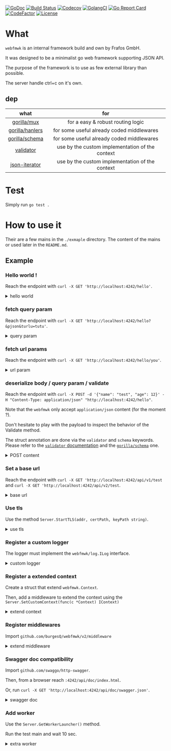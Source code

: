[![GoDoc](http://img.shields.io/badge/go-documentation-blue.svg?style=flat-square)](http://godoc.org/github.com/burgesQ/webfmwk)
[![Build Status](http://img.shields.io/travis/burgesQ/webfmwk.svg?style=flat-square)](https://travis-ci.org/burgesQ/webfmwk)
[![Codecov](https://img.shields.io/codecov/c/github/burgesQ/webfmwk.svg?style=flat-square)](https://codecov.io/gh/burgesQ/webfmwk) 
[![GolangCI](https://golangci.com/badges/github.com/burgesQ/webfmwk.svg)](https://golangci.com/r/github.com/burgesQ/webfmwk)
[![Go Report Card](https://goreportcard.com/badge/github.com/burgesQ/webfmwk?style=flat-square)](https://goreportcard.com/report/github.com/burgesQ/webfmwk)
[![CodeFactor](https://www.codefactor.io/repository/github/burgesq/webfmwk/badge)](https://www.codefactor.io/repository/github/burgesq/webfmwk)
[![License](http://img.shields.io/badge/license-mit-blue.svg?style=flat-square)](https://raw.githubusercontent.com/burgesQ/webfmwk/master/LICENSE)


# What

`webfmwk` is an internal framework build and own by Frafos GmbH. 

It was designed to be a minimalist go web framework supporting JSON API. 

The purpose of the framework is to use as few external library than possible.

The server handle ctrl+c on it's own.

## dep

| what                 | for                                             |
| :-:                  | :-:                                             |
| [gorilla/mux][1]     | for a easy & robust routing logic               |
| [gorilla/hanlers][2] | for some useful already coded middlewares       |
| [gorilla/schema][4]  | for some useful already coded middlewares       |
| [validator][3]       | use by the custom implementation of the context |
| [json-iterator][5]   | use by the custom implementation of the context |

# Test

Simply run `go test .`

# How to use it

Their are a few mains in the `./exmaple` directory. The content of the mains or used later in the `README.md`.

## Example

### Hello world !

Reach the endpoint with `curl -X GET 'http://localhost:4242/hello'`.

<details><summary>hello world</summary>
<p>

```go
package main

import (
	"net/http"

	w "github.com/burgesQ/webfmwk/v2"
)

func main() {
	// create server
	s := w.InitServer(true)

	s.GET("/hello", func(c w.IContext) {
		c.JSONBlob(http.StatusOK, []byte(`{ "message": "hello world" }`))
	})

	// start asynchronously on :4242
	go func() {
		s.Start(":4242")
	}()

	// ctrl+c is handled internally
	defer s.WaitAndStop()
}
```

</p>
</details>

### fetch query param

Reach the endpoint with `curl -X GET 'http://localhost:4242/hello?&pjson&turlu=tutu'`.

<details><summary>query param</summary>
<p>


```go
package main

import (
	"net/http"

	w "github.com/burgesQ/webfmwk/v2"
	"github.com/burgesQ/webfmwk/v2/log"
)

func main() {
	// create server
	s := w.InitServer(true)

	s.GET("/hello", func(c w.IContext) {
		var (
			queries   = c.GetQueries()
			pjson, ok = c.GetQuery("pjson")
		)
		if ok {
			log.Errorf("%#v", pjson)
		}
		c.JSON(http.StatusOK, queries)
	})

	// start asynchronously on :4242
	go func() {
		s.Start(":4242")
	}()

	// ctrl+c is handled internally
	defer s.WaitAndStop()
}
```

</p>
</details>

### fetch url params

Reach the endpoint with `curl -X GET 'http://localhost:4242/hello/you'`.

<details><summary>url param</summary>
<p>

```go
package main

import (
	"net/http"

	w "github.com/burgesQ/webfmwk/v2"
)

func main() {
	// create server
	s := w.InitServer(true)

	s.GET("/hello/{id}", func(c w.IContext) {
		c.JSONBlob(http.StatusOK, []byte(`{ "id": "`+c.GetVar("id")+`" }`))
	})

	// start asynchronously on :4242
	go func() {
		s.Start(":4242")
	}()

	// ctrl+c is handled internally
	defer s.WaitAndStop()
}
```

</p>
</details>

### deserialize body / query param / validate

Reach the endpoint with `curl -X POST -d '{"name": "test", "age": 12}' -H "Content-Type: application/json" "http://localhost:4242/hello"`.

Note that the `webfmwk` only accept `application/json` content (for the moment ?).

Don't hesitate to play with the payload to inspect the behavior of the Validate method.

The struct annotation are done via the `validator`  and `schema` keywords. Please refer to the [`validator` documentation][3] and the [`gorilla/schema`][4] one.

<details><summary>POST content</summary>
<p>

```go
package main

import (
	"net/http"

	w "github.com/burgesQ/webfmwk/v2"
)

type (
	// Content hold the body of the request
	Content struct {
		Name string `schema:"name" json:"name" validate:"omitempty"`
		Age  int    `schema:"age" json:"age" validate:"gte=1"`
	}

	// QueryParam hold the query params
	QueryParam struct {
		PJSON bool `schema:"pjson" json:"pjson"`
		Val   int  `schema:"val" json:"val" validate:"gte=1"`
	}

	// Payload hold the output of the endpoint
	Payload struct {
		Content Content    `json:"content"`
		QP      QueryParam `json:"query_param"`
	}
)

func main() {
	// create server
	s := w.InitServer(true)

	s.POST("/hello", func(c w.IContext) {

		out := Payload{}

		c.FetchContent(&out.content)
		c.Validate(out.content)

		c.DecodeQP(&out.qp)
		c.Validate(out.qp)

		c.JSON(http.StatusOK, out)
	})

	// start asynchronously on :4242
	go func() {
		s.Start(":4244")
	}()

	// ctrl+c is handled internally
	defer s.WaitAndStop()
}
```

</p>
</details>

### Set a base url

Reach the endpoint with `curl -X GET 'http://localhost:4242/api/v1/test` and `curl -X GET 'http://localhost:4242/api/v2/test`.

<details><summary>base url</summary>
<p>

```go
package main

import (
	"github.com/burgesQ/webfmwk/v2"
)

var (
	routes = webfmwk.RoutesPerPrefix{
		"/api/v1": {
			{
				Verbe: "GET",
				Path:  "/test",
				Name:  "test v1",
				Handler: func(c webfmwk.IContext) {
					c.JSONOk("v1 ok")
				},
			},
		},
		"/api/v2": {
			{
				Verbe: "GET",
				Path:  "/test",
				Name:  "test v2",
				Handler: func(c webfmwk.IContext) {
					c.JSONOk("v2 ok")
				},
			},
		},
	}
)

func main() {

	s := webfmwk.InitServer(true)

	s.RouteApplier(routes)

	// start asynchronously on :4242
	go func() {
		s.Start(":4242")
	}()

	// ctrl+c is handled internaly
	defer s.WaitAndStop()

}
```

</p>
</details>


### Use tls

Use the method `Server.StartTLS(addr, certPath, keyPath string)`.

<details><summary>use tls</summary>
<p>

```go
package main

import (
	w "github.com/burgesQ/webfmwk/v2"
)

func main() {
	// init server w/ ctrl+c support
	s := w.InitServer(true)

	s.GET("/test", func(c w.IContext) error {
		return c.JSONOk("ok")
	})

	// start asynchronously on :4242
	go func() {
		s.StartTLS(":4242", TLSConfig{
			Cert:     "/path/to/cert",
			Key:      "/path/to/key",
			Insecure: true,
		})
	}()

	// ctrl+c is handled internally
	defer s.WaitAndStop()
}
```

</p>
</details>

### Register a custom logger

The logger must implement the `webfmwk/log.ILog` interface.

<details><summary>custom logger</summary>
<p>

```go
package main

import (
	w "github.com/burgesQ/webfmwk/v2"
	"github.com/burgesQ/webfmwk/v2/log"
)

// GetLogger return a log.ILog interface
var logger = log.GetLogger()

func main() {
	// init server w/ ctrl+c support
	s := w.InitServer(true)

	s.SetLogger(logger)

	s.GET("/test", func(c w.IContext) error {
		return c.JSONOk("ok")
	})

	// start asynchronously on :4242
	go func() {
		s.StartTLS(":4242", TLSConfig{
			Cert:     "/path/to/cert",
			Key:      "/path/to/key",
			Insecure: true,
		})
	}()

	// ctrl+c is handled internally
	defer s.WaitAndStop()
}
```

</p>
</details>

### Register a extended context

Create a struct that extend `webfmwk.Context`. 

Then, add a middleware to extend the context using the `Server.SetCustomContext(func(c *Context) IContext)`

<details><summary>extend context</summary>
<p>

```go
package main

import (
	w "github.com/burgesQ/webfmwk/v2"
)

type customContext struct {
	w.Context
	customVal string
}

func main() {
	// init server w/ ctrl+c support
	s := w.InitServer(true)

	s.SetCustomContext(func(c *w.Context) w.IContext {
		ctx := &customContext{*c, "42"}
		return ctx
	})

	s.GET("/test", func(c w.IContext) {
		ctx := c.(*customContext)
		c.JSONOk(ctx.customVal)
	})

	// start asynchronously on :4242
	go func() {
		s.Start(":4244")
	}()

	// ctrl+c is handled internally
	defer s.WaitAndStop()
}
```

</p>
</details>

### Register middlewares

Import `github.com/burgesQ/webfmwk/v2/middleware`

<details><summary>extend middleware</summary>
<p>

```go
package main

import (
	w "github.com/burgesQ/webfmwk/v2"
	m "github.com/burgesQ/webfmwk/v2/middleware"
)

func main() {

	// init server w/ ctrl+c support
	s := w.InitServer(true)

	s.AddMiddleware(m.Logging)
	s.AddMiddleware(m.Security)

	s.GET("/test", func(c w.IContext) error {
		return c.JSONOk("ok")
	})

	// start asynchronously on :4242
	go func() {
		s.Start(":4242")
	}()

	// ctrl+c is handled internally
	defer s.WaitAndStop()
}
```

</p>
</details>

### Swagger doc compatibility

Import `github.com/swaggo/http-swagger`.

Then, from a browser reach `:4242/api/doc/index.html`. 

Or, run `curl -X GET 'http://localhost:4242/api/doc/swagger.json'`.

<details><summary>swagger doc</summary>
<p>

```go
package main

import (
	w "github.com/burgesQ/webfmwk/v2"
	httpSwagger "github.com/swaggo/http-swagger"
)

type Answer struct {
	Message string `json:"message"`
}

// @Summary hello world
// @Description Return a simple greeting
// @Param pjson query bool false "return a pretty JSON"
// @Success 200 {object} db.Reply
// @Produce application/json
// @Router /hello [get]
func hello(c w.IContext) error {
	return c.JSONOk(Answer{"ok"})
}

// @title hello world API
// @version 1.0
// @description This is an simple API
// @termsOfService https://www.youtube.com/watch?v=DLzxrzFCyOs
// @contact.name Quentin Burgess
// @contact.url github.com/burgesQ
// @contact.email quentin@frafos.com
// @license.name GFO
// @host localhost:4242
func main() {
	// init server w/ ctrl+c support
	s := w.InitServer(true)

    s.SetPrefix("/api")

    s.RegisterDocHandler(httpSwagger.WrapHandler)

	s.GET("/test", func(c w.IContext) error {
		return c.JSONOk("ok")
	})

	// start asynchronously on :4242
	go func() {
		s.Start(":4242")
	}()

	// ctrl+c is handled internally
	defer s.WaitAndStop()
}
```
</p>
</details>

### Add worker 

Use the `Server.GetWorkerLauncher()` method.

Run the test main and wait 10 sec.

<details><summary>extra worker</summary>
<p>

```go
package main

import (
	"time"

	w "github.com/burgesQ/webfmwk/v2"
	"github.com/burgesQ/webfmwk/v2/log"
)

func main() {

	log.SetLogLevel(log.LogDEBUG)

	// init server w/ ctrl+c support
	s := w.InitServer(true)
	wl := s.GetLauncher()

	s.GET("/test", func(c w.IContext) {
		c.JSONOk("ok")
	})

	wl.Start("custom worker", func() error {
		time.Sleep(10 * time.Second)
		log.Debugf("done")
		return nil
	})

	// start asynchronously on :4242
	go func() {
		s.Start(":4242")
	}()

	// ctrl+c is handled internally
	defer s.WaitAndStop()
}
```

</p>
</details>

[1]: https://github.com/gorilla/mux
[2]: https://github.com/gorilla/handlers
[3]: gopkg.in/go-playground/validator.v9 
[4]: https://github.com/gorilla/schema
[5]: https://github.com/json-iterator/go

